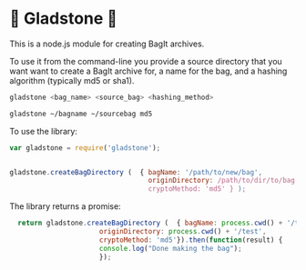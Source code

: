 # :handbag: Gladstone :handbag: 

This is a node.js module for creating BagIt archives. 

To use it from the command-line you provide a source directory that you want want to create a BagIt archive for, a name for the bag, and a hashing algorithm (typically md5 or sha1).
``` bash
gladstone <bag_name> <source_bag> <hashing_method>
```

```bash
gladstone ~/bagname ~/sourcebag md5 
```

To use the library:

```javascript 
var gladstone = require('gladstone');


gladstone.createBagDirectory (  { bagName: '/path/to/new/bag',
                                  originDirectory: /path/to/dir/to/bag', 
                                  cryptoMethod: 'md5' } );
```

The library returns a promise:

```javascript 
  return gladstone.createBagDirectory (  { bagName: process.cwd() + '/testbag',
                      originDirectory: process.cwd() + '/test',
                      cryptoMethod: 'md5'}).then(function(result) { 
                      console.log("Done making the bag");
                      });
```
